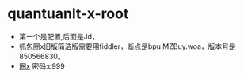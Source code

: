 # quantuanlt-x-root
- 第一个是配置,后面是Jd，
- 抓包圈x旧版简洁版需要用fiddler，断点是bpu MZBuy.woa，版本号是850566830。
- [圈x](https://wws.lanzout.com/iMn8t0b0lkib)
密码:c999
